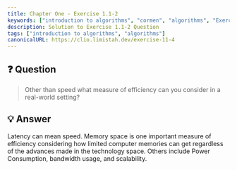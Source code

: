 ```yaml
---
title: Chapter One - Exercise 1.1-2
keywords: ["introduction to algorithms", "cormen", "algorithms", "Exercise 1.1-2"]
description: Solution to Exercise 1.1-2 Question
tags: ["introduction to algorithms", "algorithms"]
canonicalURL: https://clio.limistah.dev/exercise-11-4
---
```


## ❓ Question 

> Other than speed what measure of efficiency can you consider in a real-world setting?

## 💡 Answer

Latency can mean speed. Memory space is one important measure of efficiency considering how limited computer memories can get regardless of the advances made in the technology space. Others include Power Consumption, bandwidth usage, and scalability.